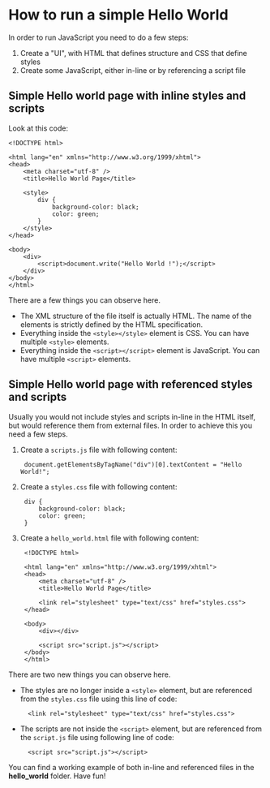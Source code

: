 # How to run a simple Hello World #

In order to run JavaScript you need to do a few steps:

1. Create a "UI", with HTML that defines structure and CSS that define styles
2. Create some JavaScript, either in-line or by referencing a script file

## Simple Hello world page with inline styles and scripts ##
Look at this code:

	<!DOCTYPE html>
	
	<html lang="en" xmlns="http://www.w3.org/1999/xhtml">
	<head>
	    <meta charset="utf-8" />
	    <title>Hello World Page</title>
	
	    <style>
	        div {
	            background-color: black;
	            color: green;
	        }
	    </style>
	</head>
	
	<body>
	    <div>
	        <script>document.write("Hello World !");</script>
	    </div>    
	</body>
	</html>


There are a few things you can observe here.

- The XML structure of the file itself is actually HTML. The name of the elements is strictly defined by the HTML specification.
- Everything inside the `<style></style>` element is CSS. You can have multiple `<style>` elements.
- Everything inside the `<script></script>` element is JavaScript. You can have multiple `<script>` elements.

## Simple Hello world page with referenced styles and scripts ##

Usually you would not include styles and scripts in-line in the HTML itself, but would reference them from external files. In order to achieve this you need a few steps.

1. Create a `scripts.js` file with following content:

		document.getElementsByTagName("div")[0].textContent = "Hello World!";

2. Create a `styles.css` file with following content:

		div {
	        background-color: black;
	        color: green;
	    }

3. Create a `hello_world.html` file with following content:

		<!DOCTYPE html>
		
		<html lang="en" xmlns="http://www.w3.org/1999/xhtml">
		<head>
		    <meta charset="utf-8" />
		    <title>Hello World Page</title>
		
		    <link rel="stylesheet" type="text/css" href="styles.css">
		</head>
		
		<body>
		    <div></div>
		
		    <script src="script.js"></script>
		</body>
		</html>

There are two new things you can observe here.

- The styles are no longer inside a `<style>` element, but are referenced from the `styles.css` file using this line of code:

		<link rel="stylesheet" type="text/css" href="styles.css">

- The scripts are not inside the `<script>` element, but are referenced from the `script.js` file using following line of code:

		<script src="script.js"></script>

You can find a working example of both in-line and referenced files in the **hello_world** folder. Have fun!